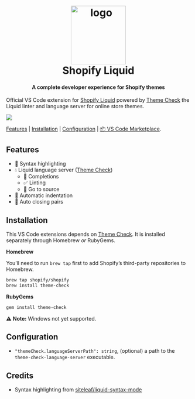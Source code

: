 <h1 align="center" style="position: relative;" >
  <br>
    <img src="https://github.com/Shopify/theme-check-vscode/blob/master/shopify_glyph.png?raw=true" alt="logo" width="150" height="160">
  <br>
  Shopify Liquid
  <br>
</h1>

<h4 align="center">A complete developer experience for Shopify themes</h4>

Official VS Code extension for [Shopify Liquid](https://shopify.dev/docs/themes) powered by [Theme Check][tc] the Liquid linter and language server for online store themes.

![](https://github.com/Shopify/theme-check-vscode/blob/feature/readme-revamp/images/demo.gif?raw=true)

[Features](#features) |  [Installation](#installation) | [Configuration](#configuration) | [📦 VS Code Marketplace](https://marketplace.visualstudio.com/items?itemName=shopify.theme-check-vscode).

## Features

- 🎨 Syntax highlighting
- 💧 Liquid language server ([Theme Check][tc])
  - 📗 Completions
  - ✅ Linting
  - 🔎 Go to source
- 📐 Automatic indentation
- 🎎 Auto closing pairs

## Installation

This VS Code extensions depends on [Theme Check][tc]. It is installed separately through Homebrew _or_ RubyGems.

**Homebrew**

You’ll need to run `brew tap` first to add Shopify’s third-party repositories to Homebrew.

```sh
brew tap shopify/shopify
brew install theme-check
```

**RubyGems**

```sh
gem install theme-check
```

⚠️ **Note:** Windows not yet supported.

## Configuration

- `"themeCheck.languageServerPath": string`, (optional) a path to the `theme-check-language-server` executable.

[tc]: https://github.com/Shopify/theme-check

## Credits

- Syntax highlighting from [siteleaf/liquid-syntax-mode](https://github.com/siteleaf/liquid-syntax-mode)
